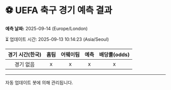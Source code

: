 # ⚽️ UEFA 축구 경기 예측 결과

**예측 날짜:** 2025-09-14 (Europe/London)

⏳ 업데이트 시간: 2025-09-13 10:14:23 (Asia/Seoul)

| 경기 시간(한국) | 홈팀 | 어웨이팀 | 예측 | 배당률(odds) |
|:-------------:|:-----:|:-------:|:-----:|:------------:|
| 경기 없음 | x | x | x | x |

---
자동 업데이트 봇에 의해 관리됩니다.
